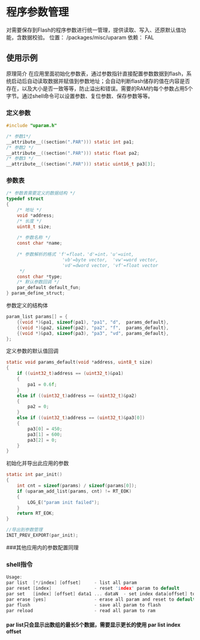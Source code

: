 <!--
 * @Description: 
 * @Author: zpw
 * @LastEditors: zpw
 * @Date: 2019-04-19 19:20:39
 * @LastEditTime: 2019-04-19 20:30:07
 -->
# 程序参数管理
对需要保存到Flash的程序参数进行统一管理，提供读取、写入、还原默认值功能，含数据校验。
位置：      /packages/misc/uparam
依赖：      FAL

## 使用示例

原理简介
在应用里面初始化参数表，通过参数指针直接配置参数数据到flash，系统启动后自动读取数据并赋值到参数地址；会自动判断flash储存的值在内容是否存在，以及大小是否一致等等，防止溢出和错误。需要的RAM约每个参数占用5个字节。通过shell命令可以设置参数、复位参数、保存参数等等。

### 定义参数

``` C
#include "uparam.h"

/* 参数1*/
__attribute__((section(".PAR"))) static int pa1;
/* 参数2 */
__attribute__((section(".PAR"))) static float pa2;
/* 参数3 */
__attribute__((section(".PAR"))) static uint16_t pa3[3];
```

### 参数表

``` c
/* 参数表需要定义的数据结构 */
typedef struct
{
    /* 地址 */
    void *address;
    /* 长度 */
    uint8_t size;
    
    /* 参数名称 */
    const char *name;
    
    /* 参数解析的格式 'f'=float，'d'=int，'u'=uint, 
                     'vb'=byte vector,  'vw'=word vector, 
                     'vd'=dword vector, 'vf'=float vector
     */
    const char *type;
    /* 默认参数回调 */
    par_default default_fun;
} param_define_struct;
```

参数定义的结构体

``` C
param_list params[] = {
	{(void *)&pa1, sizeof(pa1), "pa1", "d",  params_default},
    {(void *)&pa2, sizeof(pa2), "pa2", "f",  params_default},
    {(void *)&pa3, sizeof(pa3), "pa3", "vd", params_default}, 
};
```

定义参数的默认值回调

``` C
static void params_default(void *address, uint8_t size)
{
    if ((uint32_t)address == (uint32_t)&pa1)
    {
        pa1 = 0.6f;
    }
	else if ((uint32_t)address == (uint32_t)&pa2)
    {
        pa2 = 0;
    }
    else if ((uint32_t)address == (uint32_t)&pa3[0])
    {
        pa3[0] = 450;
        pa3[1] = 600;
        pa3[2] = 0;
    }
}
```
初始化并导出此应用的参数
```C
static int par_init()
{
    int cnt = sizeof(params) / sizeof(params[0]);
    if (uparam_add_list(params, cnt) != RT_EOK)
    {
        LOG_E("param init failed");
    }
    return RT_EOK;
}

//导出到参数管理
INIT_PREV_EXPORT(par_init);
```
###其他应用内的参数配置同理

### shell指令
```C
Usage:
par list  [*/index] [offset]     - list all param
par reset [index]                - reset 'index' param to default
par set   [index] [offset] data1 ... dataN  - set index data[offset] to param with the format
par erase [yes]                  - erase all param and reset to default
par flush                        - save all param to flash
par reload                       - read all param to ram 
``` 
#### par list只会显示出数组的最长5个数据，需要显示更长的使用 par list index offset
